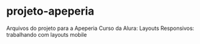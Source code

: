 # projeto-apeperia
Arquivos do projeto para a Apeperia
Curso da Alura: Layouts Responsivos: trabalhando com layouts mobile
